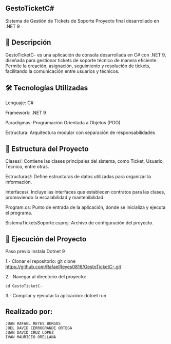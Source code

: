 ## GestoTicketC#
Sistema de Gestión de Tickets de Soporte
Proyecto final desarrollado en .NET 9

## 🧾 Descripción
GestoTicketC- es una aplicación de consola desarrollada en C# con .NET 9, diseñada para gestionar tickets de soporte técnico de manera eficiente. Permite la creación, asignación, seguimiento y resolución de tickets, facilitando la comunicación entre usuarios y técnicos.

## 🛠️ Tecnologías Utilizadas
Lenguaje: C#

Framework: .NET 9

Paradigmas: Programación Orientada a Objetos (POO)

Estructura: Arquitectura modular con separación de responsabilidades

## 📁 Estructura del Proyecto
Clases/: Contiene las clases principales del sistema, como Ticket, Usuario, Tecnico, entre otras.

Estructuras/: Define estructuras de datos utilizadas para organizar la información.

Interfaces/: Incluye las interfaces que establecen contratos para las clases, promoviendo la escalabilidad y mantenibilidad.

Program.cs: Punto de entrada de la aplicación, donde se inicializa y ejecuta el programa.

SistemaTicketsSoporte.csproj: Archivo de configuración del proyecto.

## 🧪 Ejecución del Proyecto
Paso previo instala Dotnet 9

1.- Clonar el repositorio:
    git clone https://github.com/RafaelReyes0816/GestoTicketC-.git

2.- Navegar al directorio del proyecto:

    cd GestoTicketC-

3.- Compilar y ejecutar la aplicación:
    dotnet run

## Realizado por:
    JUAN RAFAEL REYES BURGOS 
    JOEL DAVID CERROGRANDE ORTEGA
    JUAN DAVID CRUZ LOPEZ 
    IVAN MAURICIO ORELLANA





